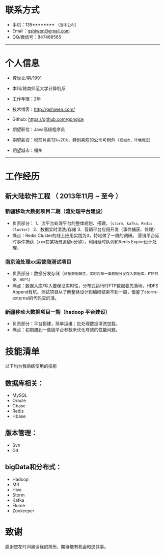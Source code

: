 # 联系方式
- 手机：135******** （```暂不公布```）
- Email：gshiwen@gmail.com
- QQ/微信号：847468565

---

# 个人信息

 - 龚世文/男/1991 
 - 本科/赣南师范大学计算机系 
 - 工作年限：2年
 - 技术博客：http://gshiwen.com/
 - Github: https://github.com/gongice

 - 期望职位：Java高级程序员
 - 期望薪资：税前月薪12k~20k，特别喜欢的公司可例外（```视城市、环境而定```）
 - 期望城市：福州

---

# 工作经历

## 新大陆软件工程 （ 2013年11月 ~ 至今 ）

### 新疆移动大数据项目二期（流处理平台建设）
 
 - 负责部分：
            1、流平台处理平台的整体规划、搭建。（```storm、kafka、Redis Cluster```）
            2、数据实时清洗/存储
            3、营销平台应用开发（事件捕获、处理）
 - 痛点：Redis Cluster的线上应用实践为0，特地做了一周的调研。
      营销平台延时事件捕获（xxx在某场景逗留n分钟），利用延时队列和Redis Expire设计处理。
### 南京流处理xx运营商测试项目

 - 负责部分：数据分发存储（```根据数据属性，实时将每一条数据分发存入数据库，FTP目录、HDFS```）
 - 痛点：数据入库/写入要保证实时性，分布式运行时FTP数据要先落地，HDFS Append有坑。测试项目从了解整体设计到编码结束不到一周，借鉴了storm-external的代码交的活。
### 新疆移动大数据项目一期（hadoop 平台建设）

 - 负责部分：平台搭建，简单运维；批处理数据清洗加载。
 - 痛点：初期遇到一些因平台参数未优化导致的性能问题。

# 技能清单

以下均为我熟练使用的技能

## 数据库相关：
 - MySQL
 - Oracle
 - Gbase
 - Redis
 - Hbase
 
## 版本管理：
 - Svn
 - Git
 
## bigData和分布式：
 - Hadoop
 - MR
 - Hive
 - Storm
 - Kafka
 - Flume
 - Zookeeper

# 致谢
感谢您花时间阅读我的简历，期待能有机会和您共事。
